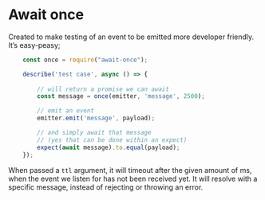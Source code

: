 # Await once

Created to make testing of an event to be emitted more developer friendly. It’s easy-peasy; 

```js
    const once = require("await-once");

    describe('test case', async () => {
        
        // will return a promise we can await
        const message = once(emitter, 'message', 2500);

        // emit an event
        emitter.emit('message', payload);

        // and simply await that message
        // (yes that can be done within an expect)
        expect(await message).to.equal(payload);
    });

```

When passed a `ttl` argument, it will timeout after the given amount of ms, when the event we listen for has not been received yet. It will resolve with a specific message, instead of rejecting or throwing an error.